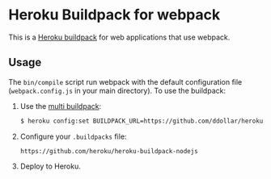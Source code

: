 # Heroku Buildpack for webpack

This is a [Heroku buildpack](http://devcenter.heroku.com/articles/buildpacks) for web applications that use webpack.

## Usage

The `bin/compile` script run webpack with the default configuration file (`webpack.config.js` in your main directory). To use the buildpack:

1. Use the [multi buildpack](https://github.com/ddollar/heroku-buildpack-multi):

   ```bash
   $ heroku config:set BUILDPACK_URL=https://github.com/ddollar/heroku-buildpack-multi
   ```

2. Configure your `.buildpacks` file:

   ```
   https://github.com/heroku/heroku-buildpack-nodejs
   ```

3. Deploy to Heroku.
